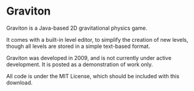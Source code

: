Graviton
========

Graviton is a Java-based 2D gravitational physics game.

It comes with a built-in level editor, to simplify the creation of new levels, though all levels are stored in a simple text-based format.

Graviton was developed in 2009, and is not currently under active development. It is posted as a demonstration of work only.

All code is under the MIT License, which should be included with this download.
